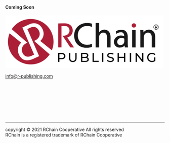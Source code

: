 #### Coming Soon

<img src="RChainPUBLISHING.jpg" alt="" style="width:500px"/>

info@r-publishing.com

<p>&nbsp;</p>
<p>&nbsp;</p>
<p>&nbsp;</p>
<p>&nbsp;</p>


- - -
copyright &copy; 2021 RChain Cooperative All rights reserved \
RChain is a registered trademark of RChain Cooperative
